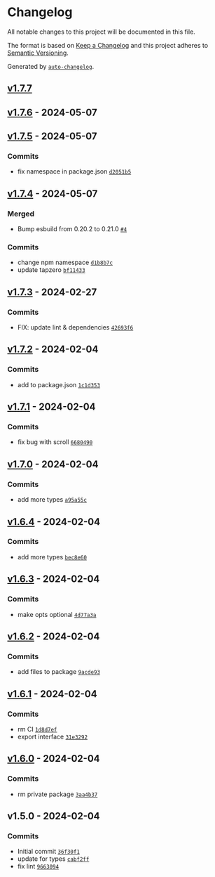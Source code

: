 # Changelog

All notable changes to this project will be documented in this file.

The format is based on [Keep a Changelog](https://keepachangelog.com/en/1.0.0/)
and this project adheres to [Semantic Versioning](https://semver.org/spec/v2.0.0.html).

Generated by [`auto-changelog`](https://github.com/CookPete/auto-changelog).

## [v1.7.7](https://github.com/bicycle-codes/single-page/compare/v1.7.6...v1.7.7)

## [v1.7.6](https://github.com/bicycle-codes/single-page/compare/v1.7.5...v1.7.6) - 2024-05-07

## [v1.7.5](https://github.com/bicycle-codes/single-page/compare/v1.7.4...v1.7.5) - 2024-05-07

### Commits

- fix namespace in package.json [`d2051b5`](https://github.com/bicycle-codes/single-page/commit/d2051b50331e898ccf0f09e002807955ed949599)

## [v1.7.4](https://github.com/bicycle-codes/single-page/compare/v1.7.3...v1.7.4) - 2024-05-07

### Merged

- Bump esbuild from 0.20.2 to 0.21.0 [`#4`](https://github.com/bicycle-codes/single-page/pull/4)

### Commits

- change npm namespace [`d1b8b7c`](https://github.com/bicycle-codes/single-page/commit/d1b8b7c6ac6ba3a7df7804b7f682e67870062576)
- update tapzero [`bf11433`](https://github.com/bicycle-codes/single-page/commit/bf114339c68da21d2fc7f0f72d516afd49e4fa34)

## [v1.7.3](https://github.com/bicycle-codes/single-page/compare/v1.7.2...v1.7.3) - 2024-02-27

### Commits

- FIX: update lint & dependencies [`42693f6`](https://github.com/bicycle-codes/single-page/commit/42693f672a88c7eb748bdbb41e84e7ad4723b9c2)

## [v1.7.2](https://github.com/bicycle-codes/single-page/compare/v1.7.1...v1.7.2) - 2024-02-04

### Commits

- add to package.json [`1c1d353`](https://github.com/bicycle-codes/single-page/commit/1c1d353baaaf6bd0aabfa6f9db96fc858304bf93)

## [v1.7.1](https://github.com/bicycle-codes/single-page/compare/v1.7.0...v1.7.1) - 2024-02-04

### Commits

- fix bug with scroll [`6680490`](https://github.com/bicycle-codes/single-page/commit/6680490027d15c8f52c9e76cfbd91b24f37db162)

## [v1.7.0](https://github.com/bicycle-codes/single-page/compare/v1.6.4...v1.7.0) - 2024-02-04

### Commits

- add more types [`a95a55c`](https://github.com/bicycle-codes/single-page/commit/a95a55cc94f756335c0a1cf5b08c797704fd4c2d)

## [v1.6.4](https://github.com/bicycle-codes/single-page/compare/v1.6.3...v1.6.4) - 2024-02-04

### Commits

- add more types [`bec8e60`](https://github.com/bicycle-codes/single-page/commit/bec8e6069d913e37204043cd887624a9a8bb140a)

## [v1.6.3](https://github.com/bicycle-codes/single-page/compare/v1.6.2...v1.6.3) - 2024-02-04

### Commits

- make opts optional [`4d77a3a`](https://github.com/bicycle-codes/single-page/commit/4d77a3a12b019134f9f27438daaeb29d337495dd)

## [v1.6.2](https://github.com/bicycle-codes/single-page/compare/v1.6.1...v1.6.2) - 2024-02-04

### Commits

- add files to package [`9acde93`](https://github.com/bicycle-codes/single-page/commit/9acde9399e638efa8d1c0f8a55d49dce03c3cf8d)

## [v1.6.1](https://github.com/bicycle-codes/single-page/compare/v1.6.0...v1.6.1) - 2024-02-04

### Commits

- rm CI [`1d8d7ef`](https://github.com/bicycle-codes/single-page/commit/1d8d7efea9f052e794d7db59363fcc294ab6e1ef)
- export interface [`31e3292`](https://github.com/bicycle-codes/single-page/commit/31e32922c5d9bdadf1b00a70b5c399a13915e47e)

## [v1.6.0](https://github.com/bicycle-codes/single-page/compare/v1.5.0...v1.6.0) - 2024-02-04

### Commits

- rm private package [`3aa4b37`](https://github.com/bicycle-codes/single-page/commit/3aa4b37ae143be0ac8643938e445e4c3d6b01258)

## v1.5.0 - 2024-02-04

### Commits

- Initial commit [`36f30f1`](https://github.com/bicycle-codes/single-page/commit/36f30f128988b253591f5b4767b4f32337203510)
- update for types [`cabf2ff`](https://github.com/bicycle-codes/single-page/commit/cabf2ffdb13811bbc6d85d4b00d53b3906bb5d45)
- fix lint [`9663094`](https://github.com/bicycle-codes/single-page/commit/9663094565e8a2b774d90451a31b3310f3d45a9e)
